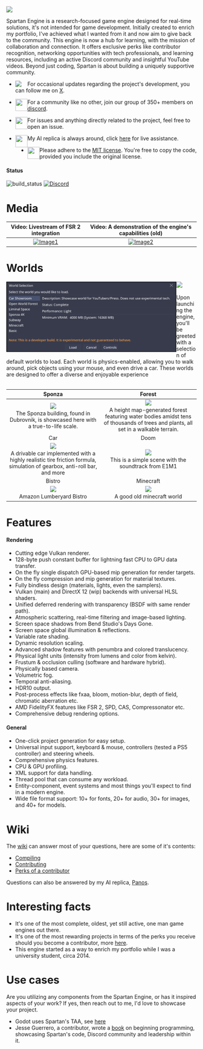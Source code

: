 
<img align="center" padding="2" src="https://raw.githubusercontent.com/PanosK92/SpartanEngine/master/data/textures/banner.bmp"/>

<p> Spartan Engine is a research-focused game engine designed for real-time solutions, it's not intended for game development. Initially created to enrich my portfolio, I've achieved what I wanted from it and now aim to give back to the community. This engine is now a hub for learning, with the mission of collaboration and connection. It offers exclusive perks like contributor recognition, networking opportunities with tech professionals, and learning resources, including an active Discord community and insightful YouTube videos. Beyond just coding, Spartan is about building a uniquely supportive community.</p>

- <img align="left" width="32" src="https://i.pinimg.com/736x/99/65/5e/99655e9fe24eb0a7ea38de683cedb735.jpg"/>For occasional updates regarding the project's development, you can follow me on <a href="https://twitter.com/panoskarabelas1?ref_src=twsrc%5Etfw">X</a>.
  
- <img align="left" width="32" height="32" src="https://www.freeiconspng.com/thumbs/discord-icon/discord-icon-7.png">For a community like no other, join our group of 350+ members on [discord](https://discord.gg/TG5r2BS).
  
- <img align="left" width="32" height="32" src="https://www.freeiconspng.com/uploads/git-github-hub-icon-25.png">For issues and anything directly related to the project, feel free to open an issue.
  
- <img align="left" width="32" height="32" src="https://cdn3d.iconscout.com/3d/premium/thumb/ai-5143193-4312366.png?f=webp">My AI replica is always around, click [here](https://chat.openai.com/g/g-etpaCChzi-spartan) for live assistance.

- <img align="left" width="32" height="32" src="https://i0.wp.com/opensource.org/wp-content/uploads/2023/01/cropped-cropped-OSI_Horizontal_Logo_0-e1674081292667.png">Please adhere to the <a href="https://en.wikipedia.org/wiki/MIT_License">MIT license</a>. You're free to copy the code, provided you include the original license.
  
#### Status
![build_status](https://github.com/PanosK92/SpartanEngine/actions/workflows/workflow.yml/badge.svg)
[![Discord](https://img.shields.io/discord/677302405263785986?logo=discord&label=Discord&color=5865F2&logoColor=white)](https://discord.gg/TG5r2BS)

# Media
| Video: Livestream of FSR 2 integration | Video: A demonstration of the engine's capabilities (old) |
|:-:|:-:|
|[![Image1](https://raw.githubusercontent.com/PanosK92/SpartanEngine/master/.github/images/readme_1.4.jpg)](https://www.youtube.com/watch?v=QhyMal6RY7M) | [![Image2](https://i.imgur.com/j6zIEI9.jpg)](https://www.youtube.com/watch?v=RIae1ma_DSo)

# Worlds
<img src="https://raw.githubusercontent.com/PanosK92/SpartanEngine/master/.github/images/world_forest.png"/>
<img align="left" width="450" src="https://raw.githubusercontent.com/PanosK92/SpartanEngine/master/.github/images/world_selection_4.png"/>

Upon launching the engine, you'll be greeted with a selection of default worlds to load. Each world is physics-enabled, allowing you to walk around, pick objects using your mouse, and even drive a car. These worlds are designed to offer a diverse and enjoyable experience  
<br clear="left"/>

| Sponza | Forest |
|:-:|:-:|
| <img src="https://raw.githubusercontent.com/PanosK92/SpartanEngine/master/.github/images/world_sponza.png"/><br>The Sponza building, found in Dubrovnik, is showcased here with a true-to-life scale. | <img src="https://raw.githubusercontent.com/PanosK92/SpartanEngine/master/.github/images/world_forest.png"/><br>A height map-generated forest featuring water bodies amidst tens of thousands of trees and plants, all set in a walkable terrain. |
| Car | Doom |
| <img src="https://raw.githubusercontent.com/PanosK92/SpartanEngine/master/.github/images/world_car.png"/><br>A drivable car implemented with a highly realistic tire friction formula, simulation of gearbox, anti-roll bar, and more | <img src="https://raw.githubusercontent.com/PanosK92/SpartanEngine/master/.github/images/world_doom.png"/><br>This is a simple scene with the soundtrack from E1M1 |
| Bistro | Minecraft |
| <img src="https://raw.githubusercontent.com/PanosK92/SpartanEngine/master/.github/images/world_bistro.jpg"/><br>Amazon Lumberyard Bistro | <img src="https://raw.githubusercontent.com/PanosK92/SpartanEngine/master/.github/images/world_minecraft.jpg"/><br>A good old minecraft world |

# Features
#### Rendering
- Cutting edge Vulkan renderer.
- 128-byte push constant buffer for lightning fast CPU to GPU data transfer.
- On the fly single dispatch GPU-based mip generation for render targets.
- On the fly compression and mip generation for material textures.
- Fully bindless design (materials, lights, even the samplers).
- Vulkan (main) and DirectX 12 (wip) backends with universal HLSL shaders.
- Unified deferred rendering with transparency (BSDF with same render path).
- Atmospheric scattering, real-time filtering and image-based lighting.
- Screen space shadows from Bend Studio's Days Gone.
- Screen space global illumination & reflections.
- Variable rate shading.
- Dynamic resolution scaling.
- Advanced shadow features with penumbra and colored translucency.
- Physical light units (intensity from lumens and color from kelvin).
- Frustum & occlusion culling (software and hardware hybrid).
- Physically based camera.
- Volumetric fog.
- Temporal anti-aliasing.
- HDR10 output.
- Post-process effects like fxaa, bloom, motion-blur, depth of field, chromatic aberration etc.
- AMD FidelityFX features like FSR 2, SPD, CAS, Compressonator etc.
- Comprehensive debug rendering options.

#### General
- One-click project generation for easy setup.
- Universal input support, keyboard & mouse, controllers (tested a PS5 controller) and steering wheels.
- Comprehensive physics features.
- CPU & GPU profiling.
- XML support for data handling.
- Thread pool that can consume any workload.
- Entity-component, event systems and most things you'll expect to find in a modern engine.
- Wide file format support: 10+ for fonts, 20+ for audio, 30+ for images, and 40+ for models.

# Wiki
The [wiki](https://github.com/PanosK92/SpartanEngine/wiki/Wiki) can answer most of your questions, here are some of it's contents:
- [Compiling](https://github.com/PanosK92/SpartanEngine/wiki/Compiling) 
- [Contributing](https://github.com/PanosK92/SpartanEngine/blob/master/contributing.md)
- [Perks of a contributor](https://github.com/PanosK92/SpartanEngine/wiki/Perks-of-a-contributor)

Questions can also be answered by my AI replica, [Panos](https://chat.openai.com/g/g-etpaCChzi-spartan).

# Interesting facts
- It's one of the most complete, oldest, yet still active, one man game engines out there.
- It's one of the most rewarding projects in terms of the perks you receive should you become a contributor, more [here](https://github.com/PanosK92/SpartanEngine/wiki/Perks-of-a-contributor).
- This engine started as a way to enrich my portfolio while I was a university student, circa 2014.

# Use cases
Are you utilizing any components from the Spartan Engine, or has it inspired aspects of your work? If yes, then reach out to me, I'd love to showcase your project.
- Godot uses Spartan's TAA, see [here](https://github.com/godotengine/godot/blob/37d51d2cb7f6e47bef8329887e9e1740a914dc4e/servers/rendering/renderer_rd/shaders/effects/taa_resolve.glsl#L2)
- Jesse Guerrero, a contributor, wrote a [book](https://www.amazon.com/dp/B0CXG1CMNK?ref_=cm_sw_r_cp_ud_dp_A14WVAH86VH407JE95MG_1) on beginning programming, showcasing Spartan's code, Discord community and leadership within it.
